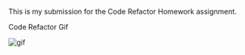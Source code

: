 This is my submission for the Code Refactor Homework assignment.

Code Refactor Gif

![gif](/assets/Code-Refactor-GIF.gif)